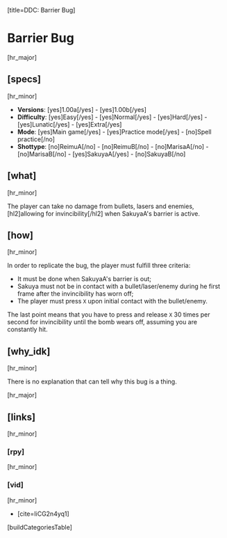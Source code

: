 [title=DDC: Barrier Bug]
# Barrier Bug
[hr_major]

## [specs]
[hr_minor]

* **Versions**: [yes]1.00a[/yes] - [yes]1.00b[/yes]
* **Difficulty**: [yes]Easy[/yes] - [yes]Normal[/yes] - [yes]Hard[/yes] - [yes]Lunatic[/yes] - [yes]Extra[/yes]
* **Mode**: [yes]Main game[/yes] -  [yes]Practice mode[/yes] - [no]Spell practice[/no]
* **Shottype**: [no]ReimuA[/no] - [no]ReimuB[/no] - [no]MarisaA[/no] - [no]MarisaB[/no] - [yes]SakuyaA[/yes] - [no]SakuyaB[/no]

## [what]
[hr_minor]

The player can take no damage from bullets, lasers and enemies, [hl2]allowing for invincibility[/hl2] when SakuyaA's barrier is active. 

## [how]
[hr_minor]

In order to replicate the bug, the player must fulfill three criteria:
+ It must be done when SakuyaA's barrier is out;
+ Sakuya must not be in contact with a bullet/laser/enemy during he first frame after the invincibility has worn off;
+ The player must press ``X`` upon initial contact with the bullet/enemy.

The last point means that you have to press and release ``X`` 30 times per second for invincibility until the bomb wears off, assuming you are constantly hit.

## [why_idk]
[hr_minor]

There is no explanation that can tell why this bug is a thing.

[hr_major]
## [links]
[hr_minor]
### [rpy]
[hr_minor]
### [vid]
[hr_minor]

+ [cite=IiCG2n4yq1]

[buildCategoriesTable]